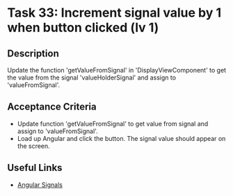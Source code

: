 # Task 33: Increment signal value by 1 when button clicked (lv 1)

## Description
Update the function 'getValueFromSignal' in 'DisplayViewComponent' to get the value from the signal 'valueHolderSignal'
and assign to 'valueFromSignal'.

## Acceptance Criteria
- Update function 'getValueFromSignal' to get value from signal and assign to 'valueFromSignal'.
- Load up Angular and click the button. The signal value should appear on the screen.

## Useful Links
- [Angular Signals](https://angular.dev/guide/signals)
